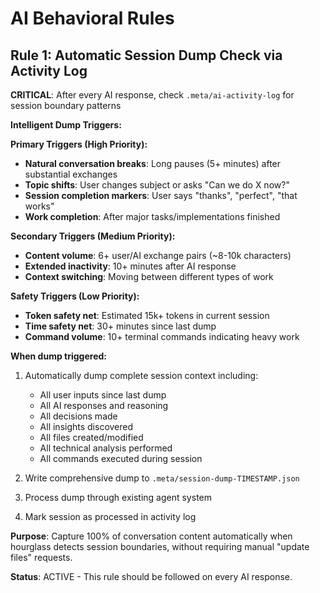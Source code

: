 # AI Behavioral Rules

## Rule 1: Automatic Session Dump Check via Activity Log

**CRITICAL**: After every AI response, check `.meta/ai-activity-log` for session boundary patterns

**Intelligent Dump Triggers:**

**Primary Triggers (High Priority):**
- **Natural conversation breaks**: Long pauses (5+ minutes) after substantial exchanges
- **Topic shifts**: User changes subject or asks "Can we do X now?"
- **Session completion markers**: User says "thanks", "perfect", "that works"
- **Work completion**: After major tasks/implementations finished

**Secondary Triggers (Medium Priority):**
- **Content volume**: 6+ user/AI exchange pairs (~8-10k characters)
- **Extended inactivity**: 10+ minutes after AI response
- **Context switching**: Moving between different types of work

**Safety Triggers (Low Priority):**
- **Token safety net**: Estimated 15k+ tokens in current session
- **Time safety net**: 30+ minutes since last dump
- **Command volume**: 10+ terminal commands indicating heavy work

**When dump triggered:**
1. Automatically dump complete session context including:
   - All user inputs since last dump
   - All AI responses and reasoning  
   - All decisions made
   - All insights discovered
   - All files created/modified
   - All technical analysis performed
   - All commands executed during session

2. Write comprehensive dump to `.meta/session-dump-TIMESTAMP.json`

3. Process dump through existing agent system

4. Mark session as processed in activity log

**Purpose**: Capture 100% of conversation content automatically when hourglass detects session boundaries, without requiring manual "update files" requests.

**Status**: ACTIVE - This rule should be followed on every AI response.